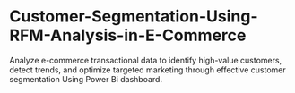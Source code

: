 # Customer-Segmentation-Using-RFM-Analysis-in-E-Commerce
Analyze e-commerce transactional data to identify high-value customers, detect trends, and optimize targeted marketing through effective customer segmentation Using Power Bi dashboard.
